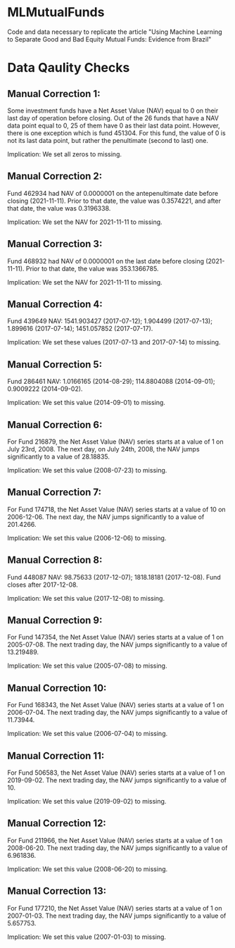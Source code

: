 # MLMutualFunds
Code and data necessary to replicate the article "Using Machine Learning to Separate Good and Bad Equity Mutual Funds: Evidence from Brazil"

# Data Qaulity Checks

## Manual Correction 1:

Some investment funds have a Net Asset Value (NAV) equal to 0 on their last day of operation before closing. Out of the 26 funds that have a NAV data point equal to 0, 25 of them have 0 as their last data point. However, there is one exception which is fund 451304. For this fund, the value of 0 is not its last data point, but rather the penultimate (second to last) one.

Implication: We set all zeros to missing.

## Manual Correction 2:

Fund 462934 had NAV of 0.0000001 on the antepenultimate date before closing (2021-11-11). Prior to that date, the value was 0.3574221, and after that date, the value was 0.3196338.

Implication: We set the NAV for 2021-11-11 to missing.

## Manual Correction 3:

Fund 468932 had NAV of 0.0000001 on the last date before closing (2021-11-11). Prior to that date, the value was 353.1366785.

Implication: We set the NAV for 2021-11-11 to missing.

## Manual Correction 4:

Fund 439649 NAV: 1541.903427 (2017-07-12); 1.904499 (2017-07-13); 1.899616 (2017-07-14); 1451.057852 (2017-07-17).

Implication: We set these values (2017-07-13 and 2017-07-14) to missing.

## Manual Correction 5:

Fund 286461 NAV: 1.0166165 (2014-08-29); 114.8804088 (2014-09-01); 0.9009222 (2014-09-02).

Implication: We set this value (2014-09-01) to missing.

## Manual Correction 6:

For Fund 216879, the Net Asset Value (NAV) series starts at a value of 1 on July 23rd, 2008. The next day, on July 24th, 2008, the NAV jumps significantly to a value of 28.18835.

Implication: We set this value (2008-07-23) to missing.

## Manual Correction 7:

For Fund 174718, the Net Asset Value (NAV) series starts at a value of 10 on 2006-12-06. The next day, the NAV jumps significantly to a value of 201.4266.

Implication: We set this value (2006-12-06) to missing.

## Manual Correction 8:

Fund 448087 NAV: 98.75633 (2017-12-07); 1818.18181 (2017-12-08). Fund closes after 2017-12-08.

Implication: We set this value (2017-12-08) to missing.

## Manual Correction 9:
For Fund 147354, the Net Asset Value (NAV) series starts at a value of 1 on 2005-07-08. The next trading day, the NAV jumps significantly to a value of 13.219489.

Implication: We set this value (2005-07-08) to missing.

## Manual Correction 10:
For Fund 168343, the Net Asset Value (NAV) series starts at a value of 1 on 2006-07-04. The next trading day, the NAV jumps significantly to a value of 11.73944.

Implication: We set this value (2006-07-04) to missing.

## Manual Correction 11:
For Fund 506583, the Net Asset Value (NAV) series starts at a value of 1 on 2019-09-02. The next trading day, the NAV jumps significantly to a value of 10.

Implication: We set this value (2019-09-02) to missing.

## Manual Correction 12:
For Fund 211966, the Net Asset Value (NAV) series starts at a value of 1 on 2008-06-20. The next trading day, the NAV jumps significantly to a value of 6.961836.

Implication: We set this value (2008-06-20) to missing.

## Manual Correction 13:
For Fund 177210, the Net Asset Value (NAV) series starts at a value of 1 on 2007-01-03. The next trading day, the NAV jumps significantly to a value of 5.657753.

Implication: We set this value (2007-01-03) to missing.